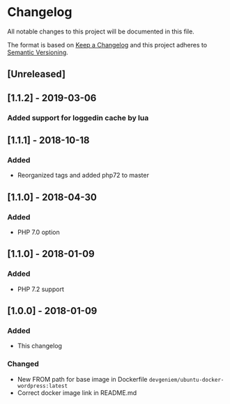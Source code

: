 # Changelog
All notable changes to this project will be documented in this file.

The format is based on [Keep a Changelog](http://keepachangelog.com/en/1.0.0/)
and this project adheres to [Semantic Versioning](http://semver.org/spec/v2.0.0.html).

## [Unreleased]

## [1.1.2] - 2019-03-06
### Added support for loggedin cache by lua

## [1.1.1] - 2018-10-18
### Added
- Reorganized tags and added php72 to master

## [1.1.0] - 2018-04-30
### Added
- PHP 7.0 option

## [1.1.0] - 2018-01-09
### Added
- PHP 7.2 support

## [1.0.0] - 2018-01-09
### Added
- This changelog

### Changed
- New FROM path for base image in Dockerfile `devgeniem/ubuntu-docker-wordpress:latest`
- Correct docker image link in README.md
